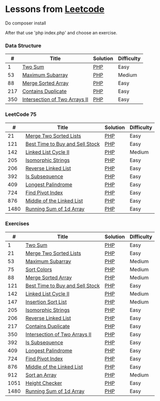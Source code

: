Lessons from [Leetcode](https://leetcode.com/)
========

Do composer install

After that use 'php index.php' and choose an exercise.

### Data Structure
| #   | Title | Solution                                                                                                            | Difficulty |
|-----| ----- |---------------------------------------------------------------------------------------------------------------------|------------|
| 1   |[Two Sum](https://leetcode.com/problems/two-sum/)| [PHP](https://github.com/shadar147/leetcode/blob/master/Exercises/Thousand1/Hundred1/Ten1/Exercise1/Solution.php)   | Easy       |
| 53  |[Maximum Subarray](https://leetcode.com/problems/maximum-subarray)| [PHP](https://github.com/shadar147/leetcode/blob/master/Exercises/Thousand1/Hundred1/Ten6/Exercise51/Solution.php)  | Medium     |
| 88  |[Merge Sorted Array](https://leetcode.com/problems/merge-sorted-array)| [PHP](https://github.com/shadar147/leetcode/blob/master/Exercises/Thousand1/Hundred1/Ten9/Exercise88/Solution.php)  | Easy     |
| 217 |[Contains Duplicate](https://leetcode.com/problems/contains-duplicate)| [PHP](https://github.com/shadar147/leetcode/blob/master/Exercises/Thousand1/Hundred3/Ten2/Exercise217/Solution.php) | Easy       |
| 350 |[Intersection of Two Arrays II](https://leetcode.com/problems/intersection-of-two-arrays-ii)| [PHP](https://github.com/shadar147/leetcode/blob/master/Exercises/Thousand1/Hundred4/Ten6/Exercise350/Solution.php) | Easy       |

### LeetCode 75
| #    | Title | Solution                                                                                                             | Difficulty |
|------| ----- |----------------------------------------------------------------------------------------------------------------------|------------|
| 21   |[Merge Two Sorted Lists](https://leetcode.com/problems/merge-two-sorted-lists)| [PHP](https://github.com/shadar147/leetcode/blob/master/Exercises/Thousand1/Hundred1/Ten3/Exercise21/Solution.php)   | Easy       |
| 121  |[Best Time to Buy and Sell Stock](https://leetcode.com/problems/best-time-to-buy-and-sell-stock)| [PHP](https://github.com/shadar147/leetcode/blob/master/Exercises/Thousand1/Hundred2/Ten3/Exercise121/Solution.php)  | Easy     |
| 142  |[Linked List Cycle II](https://leetcode.com/problems/linked-list-cycle-ii)| [PHP](https://github.com/shadar147/leetcode/blob/master/Exercises/Thousand1/Hundred2/Ten5/Exercise142/Solution.php)  | Medium     |
| 205  |[Isomorphic Strings](https://leetcode.com/problems/isomorphic-strings)| [PHP](https://github.com/shadar147/leetcode/blob/master/Exercises/Thousand1/Hundred3/Ten1/Exercise205/Solution.php)  | Easy       |
| 206  |[Reverse Linked List](https://leetcode.com/problems/reverse-linked-list)| [PHP](https://github.com/shadar147/leetcode/blob/master/Exercises/Thousand1/Hundred3/Ten1/Exercise206/Solution.php)  | Easy       |
| 392  |[Is Subsequence](https://leetcode.com/problems/is-subsequence)| [PHP](https://github.com/shadar147/leetcode/blob/master/Exercises/Thousand1/Hundred4/Ten10/Exercise392/Solution.php) | Easy       |
| 409  |[Longest Palindrome](https://leetcode.com/problems/longest-palindrome)| [PHP](https://github.com/shadar147/leetcode/blob/master/Exercises/Thousand1/Hundred5/Ten1/Exercise409/Solution.php)  | Easy       |
| 724  |[Find Pivot Index](https://leetcode.com/problems/find-pivot-index)| [PHP](https://github.com/shadar147/leetcode/blob/master/Exercises/Thousand1/Hundred8/Ten3/Exercise724/Solution.php)  | Easy       |
| 876  |[Middle of the Linked List](https://leetcode.com/problems/middle-of-the-linked-list)| [PHP](https://github.com/shadar147/leetcode/blob/master/Exercises/Thousand1/Hundred9/Ten8/Exercise876/Solution.php)  | Easy       |
| 1480 |[Running Sum of 1d Array](https://leetcode.com/problems/running-sum-of-1d-array)| [PHP](https://github.com/shadar147/leetcode/blob/master/Exercises/Thousand2/Hundred5/Ten9/Exercise1480/Solution.php) | Easy       |

### Exercises
| #    | Title                                                                                          | Solution                                                                                                             | Difficulty |
|------|------------------------------------------------------------------------------------------------|----------------------------------------------------------------------------------------------------------------------|------------|
| 1    | [Two Sum](https://leetcode.com/problems/two-sum/)                                              | [PHP](https://github.com/shadar147/leetcode/blob/master/Exercises/Thousand1/Hundred1/Ten1//Exercise1/Solution.php)   | Easy       |
| 21   | [Merge Two Sorted Lists](https://leetcode.com/problems/merge-two-sorted-lists)                 | [PHP](https://github.com/shadar147/leetcode/blob/master/Exercises/Thousand1/Hundred1/Ten3/Exercise21/Solution.php)   | Easy       |
| 53   | [Maximum Subarray](https://leetcode.com/problems/maximum-subarray)                             | [PHP](https://github.com/shadar147/leetcode/blob/master/Exercises/Thousand1/Hundred1/Ten6/Exercise53/Solution.php)   | Medium     |
| 75   | [Sort Colors](https://leetcode.com/problems/sort-colors)                                       | [PHP](https://github.com/shadar147/leetcode/blob/master/Exercises/Thousand1/Hundred1/Ten8/Exercise75/Solution.php)   | Medium     |
| 88   | [Merge Sorted Array](https://leetcode.com/problems/merge-sorted-array)                         | [PHP](https://github.com/shadar147/leetcode/blob/master/Exercises/Thousand1/Hundred1/Ten9/Exercise88/Solution.php)   | Medium     |
| 121  | [Best Time to Buy and Sell Stock](https://leetcode.com/problems/best-time-to-buy-and-sell-stock) | [PHP](https://github.com/shadar147/leetcode/blob/master/Exercises/Thousand1/Hundred2/Ten3/Exercise121/Solution.php)  | Easy       |
| 142  | [Linked List Cycle II](https://leetcode.com/problems/linked-list-cycle-ii)                     | [PHP](https://github.com/shadar147/leetcode/blob/master/Exercises/Thousand1/Hundred2/Ten5/Exercise142/Solution.php)  | Medium     |
| 147  | [Insertion Sort List](https://leetcode.com/problems/insertion-sort-list)                       | [PHP](https://github.com/shadar147/leetcode/blob/master/Exercises/Thousand1/Hundred2/Ten5/Exercise147/Solution.php)  | Medium     |
| 205  | [Isomorphic Strings](https://leetcode.com/problems/isomorphic-strings)                         | [PHP](https://github.com/shadar147/leetcode/blob/master/Exercises/Thousand1/Hundred3/Ten1/Exercise205/Solution.php)  | Easy       |
| 206  | [Reverse Linked List](https://leetcode.com/problems/reverse-linked-list)                       | [PHP](https://github.com/shadar147/leetcode/blob/master/Exercises/Thousand1/Hundred3/Ten1/Exercise206/Solution.php)  | Easy       |
| 217  | [Contains Duplicate](https://leetcode.com/problems/contains-duplicate)                         | [PHP](https://github.com/shadar147/leetcode/blob/master/Exercises/Thousand1/Hundred3/Ten2/Exercise217/Solution.php)  | Easy       |
| 350  | [Intersection of Two Arrays II](https://leetcode.com/problems/intersection-of-two-arrays-ii)   | [PHP](https://github.com/shadar147/leetcode/blob/master/Exercises/Thousand1/Hundred4/Ten6/Exercise350/Solution.php)  | Easy       |
| 392  | [Is Subsequence](https://leetcode.com/problems/is-subsequence)                                 | [PHP](https://github.com/shadar147/leetcode/blob/master/Exercises/Thousand1/Hundred4/Ten10/Exercise392/Solution.php) | Easy       |
| 409  | [Longest Palindrome](https://leetcode.com/problems/longest-palindrome)                         | [PHP](https://github.com/shadar147/leetcode/blob/master/Exercises/Thousand1/Hundred5/Ten1/Exercise409/Solution.php)  | Easy       |
| 724  | [Find Pivot Index](https://leetcode.com/problems/find-pivot-index)                             | [PHP](https://github.com/shadar147/leetcode/blob/master/Exercises/Thousand1/Hundred8/Ten3/Exercise724/Solution.php)  | Easy       |
| 876  | [Middle of the Linked List](https://leetcode.com/problems/middle-of-the-linked-list)           | [PHP](https://github.com/shadar147/leetcode/blob/master/Exercises/Thousand1/Hundred9/Ten8/Exercise876/Solution.php)  | Easy       |
| 912  | [Sort an Array](https://leetcode.com/problems/sort-an-array)            | [PHP](https://github.com/shadar147/leetcode/blob/master/Exercises/Thousand1/Hundred10/Ten2/Exercise912/Solution.php) | Medium     |
| 1051 | [Height Checker](https://leetcode.com/problems/height-checker)                                 | [PHP](https://github.com/shadar147/leetcode/blob/master/Exercises/Thousand2/Hundred1/Ten6/Exercise1051/Solution.php) | Easy       |
| 1480 | [Running Sum of 1d Array](https://leetcode.com/problems/running-sum-of-1d-array)               | [PHP](https://github.com/shadar147/leetcode/blob/master/Exercises/Thousand2/Hundred5/Ten9/Exercise1480/Solution.php) | Easy       |
